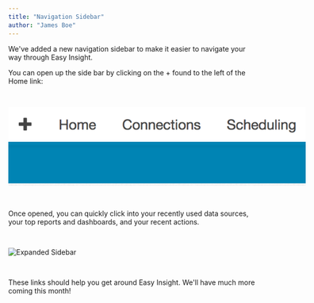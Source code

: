 ```yaml
---
title: "Navigation Sidebar"
author: "James Boe"
---
```


We've added a new navigation sidebar to make it easier to navigate your way through Easy Insight.<!--more-->

You can open up the side bar by clicking on the + found to the left of the Home link:

<img style="max-width:600px;margin-top:30px;margin-bottom:30px" src="/images/collapsed_sidebar.png" alt="Collapsed Sidebar" class="img img-responsive"/>

Once opened, you can quickly click into your recently used data sources, your top reports and dashboards, and your recent actions.

<img style="max-width:600px;margin-top:30px;margin-bottom:30px" src="/images/expanded_sidebar.png" alt="Expanded Sidebar" class="img img-responsive"/>

These links should help you get around Easy Insight. We'll have much more coming this month!